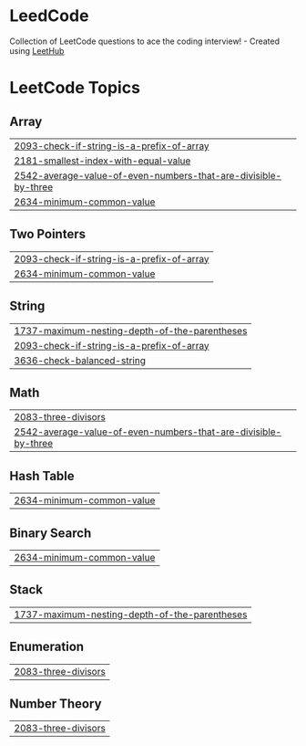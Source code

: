 # LeedCode
Collection of LeetCode questions to ace the coding interview! - Created using [LeetHub](https://github.com/QasimWani/LeetHub)

<!---LeetCode Topics Start-->
# LeetCode Topics
## Array
|  |
| ------- |
| [2093-check-if-string-is-a-prefix-of-array](https://github.com/Nizaam81/LeedCode/tree/master/2093-check-if-string-is-a-prefix-of-array) |
| [2181-smallest-index-with-equal-value](https://github.com/Nizaam81/LeedCode/tree/master/2181-smallest-index-with-equal-value) |
| [2542-average-value-of-even-numbers-that-are-divisible-by-three](https://github.com/Nizaam81/LeedCode/tree/master/2542-average-value-of-even-numbers-that-are-divisible-by-three) |
| [2634-minimum-common-value](https://github.com/Nizaam81/LeedCode/tree/master/2634-minimum-common-value) |
## Two Pointers
|  |
| ------- |
| [2093-check-if-string-is-a-prefix-of-array](https://github.com/Nizaam81/LeedCode/tree/master/2093-check-if-string-is-a-prefix-of-array) |
| [2634-minimum-common-value](https://github.com/Nizaam81/LeedCode/tree/master/2634-minimum-common-value) |
## String
|  |
| ------- |
| [1737-maximum-nesting-depth-of-the-parentheses](https://github.com/Nizaam81/LeedCode/tree/master/1737-maximum-nesting-depth-of-the-parentheses) |
| [2093-check-if-string-is-a-prefix-of-array](https://github.com/Nizaam81/LeedCode/tree/master/2093-check-if-string-is-a-prefix-of-array) |
| [3636-check-balanced-string](https://github.com/Nizaam81/LeedCode/tree/master/3636-check-balanced-string) |
## Math
|  |
| ------- |
| [2083-three-divisors](https://github.com/Nizaam81/LeedCode/tree/master/2083-three-divisors) |
| [2542-average-value-of-even-numbers-that-are-divisible-by-three](https://github.com/Nizaam81/LeedCode/tree/master/2542-average-value-of-even-numbers-that-are-divisible-by-three) |
## Hash Table
|  |
| ------- |
| [2634-minimum-common-value](https://github.com/Nizaam81/LeedCode/tree/master/2634-minimum-common-value) |
## Binary Search
|  |
| ------- |
| [2634-minimum-common-value](https://github.com/Nizaam81/LeedCode/tree/master/2634-minimum-common-value) |
## Stack
|  |
| ------- |
| [1737-maximum-nesting-depth-of-the-parentheses](https://github.com/Nizaam81/LeedCode/tree/master/1737-maximum-nesting-depth-of-the-parentheses) |
## Enumeration
|  |
| ------- |
| [2083-three-divisors](https://github.com/Nizaam81/LeedCode/tree/master/2083-three-divisors) |
## Number Theory
|  |
| ------- |
| [2083-three-divisors](https://github.com/Nizaam81/LeedCode/tree/master/2083-three-divisors) |
<!---LeetCode Topics End-->